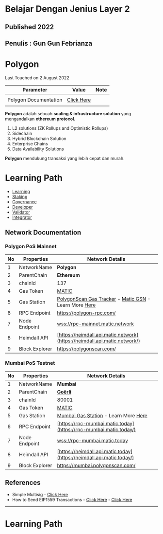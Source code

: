 # Belajar Dengan Jenius Layer 2

## Published 2022

## Penulis : Gun Gun Febrianza



# Polygon

Last Touched on 2 August 2022

| Parameter             | Value                                          | Note |
| --------------------- | ---------------------------------------------- | ---- |
|                       |                                                |      |
| Polygon Documentation | [Click Here](https://docs.polygon.technology/) |      |
|                       |                                                |      |

**Polygon** adalah sebuah **scaling & infrastructure solution** yang mengandalkan **ethereum protocol**. 

1. L2 solutions (ZK Rollups and Optimistic Rollups)
2. Sidechain
3. Hybrid Blockchain Solution
4. Enterprise Chains
5. Data Availability Solutions

**Polygon** mendukung transaksi yang lebih cepat dan murah.



# Learning Path

- [Learning](https://docs.polygon.technology/docs/home/new-to-polygon/)
- [Staking](https://docs.polygon.technology/docs/maintain/delegate/delegate/)
- [Governance](https://docs.polygon.technology/docs/maintain/govern/governance)
- [Developer](https://docs.polygon.technology/docs/develop/getting-started)
- [Validator](https://docs.polygon.technology/docs/maintain/validate/validator-index/)
- [Integrator](https://docs.polygon.technology/docs/integrate/quickstart)



## Network Documentation



### Polygon PoS Mainnet

| No   | Properties     | Network Details                                              |
| ---- | -------------- | ------------------------------------------------------------ |
| 1    | NetworkName    | **Polygon**                                                  |
| 2    | ParentChain    | **Ethereum**                                                 |
| 3    | chainId        | 137                                                          |
| 4    | Gas Token      | [MATIC](https://docs.polygon.technology/docs/develop/network-details/network/gas-token) |
| 5    | Gas Station    | [PolygonScan Gas Tracker](https://polygonscan.com/gastracker) - [Matic GSN](https://gasstation-mainnet.matic.network/v2) - Learn More [Here](https://docs.polygon.technology/docs/develop/tools/polygon-gas-station/) |
| 6    | RPC Endpoint   | https://polygon-rpc.com/                                     |
| 7    | Node Endpoint  | [wss://rpc-mainnet.matic.network](wss://rpc-mainnet.matic.network/) |
| 8    | Heimdall API   | [https://heimdall.api.matic.network](https://heimdall.api.matic.network/) |
| 9    | Block Explorer | https://polygonscan.com/                                     |



### Mumbai PoS Testnet

| No   | Properties     | Network Details                                              |
| ---- | -------------- | ------------------------------------------------------------ |
| 1    | NetworkName    | **Mumbai**                                                   |
| 2    | ParentChain    | **[Goërli](https://goerli.net/)**                            |
| 3    | chainId        | 80001                                                        |
| 4    | Gas Token      | [MATIC](https://docs.polygon.technology/docs/develop/network-details/network/gas-token) |
| 5    | Gas Station    | [Mumbai Gas Station](https://gasstation-mumbai.matic.today/v2) - Learn More [Here](https://docs.polygon.technology/docs/develop/tools/polygon-gas-station/) |
| 6    | RPC Endpoint   | [https://rpc-mumbai.matic.today](https://rpc-mumbai.matic.today/) |
| 7    | Node Endpoint  | [wss://rpc-mumbai.matic.today](wss://rpc-mumbai.matic.today/) |
| 8    | Heimdall API   | [https://heimdall.api.matic.today](https://heimdall.api.matic.today/) |
| 9    | Block Explorer | https://mumbai.polygonscan.com/                              |



## References

- Simple Multisig - [Click Here](https://medium.com/@alejandrodiaz_71295/simple-multisig-step-by-step-75429d9a4d61)
- How to Send EIP1559 Transactions - [Click Here](https://docs.polygon.technology/docs/develop/eip1559-transactions/how-to-send-eip1559-transactions/) - [Click Here](https://www.quicknode.com/guides/web3-sdks/how-to-send-an-eip-1559-transaction)



---



# Learning Path



